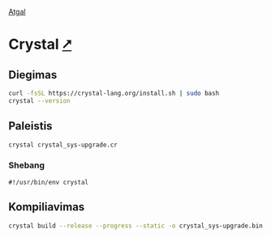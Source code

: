 [Atgal](./readme.md)

# Crystal [&#x2B67;](https://crystal-lang.org/)

## Diegimas

```bash
curl -fsSL https://crystal-lang.org/install.sh | sudo bash
crystal --version
```

## Paleistis

```bash
crystal crystal_sys-upgrade.cr
```

### Shebang

```shebang
#!/usr/bin/env crystal
```

## Kompiliavimas

```bash
crystal build --release --progress --static -o crystal_sys-upgrade.bin crystal_sys-upgrade.cr
```
